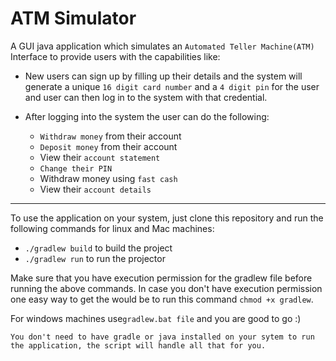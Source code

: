 # ATM Simulator

A GUI java application which simulates an `Automated Teller Machine(ATM)` Interface to provide users with the capabilities like:

+ New users can sign up by filling up their details and the system will generate a unique `16 digit card number` and a `4 digit pin` for the user and user can then log in to the system with that credential.

+ After logging into the system the user can do the following:
  + `Withdraw money` from their account
  + `Deposit money` from their account
  + View their `account statement`
  + `Change their PIN`
  + Withdraw money using `fast cash`
  + View their `account details`

---

To use the application on your system, just clone this repository and run the following commands for linux and Mac machines:
+ `./gradlew build` to build the project
+ `./gradlew run` to run the projector


Make sure that you have execution permission for the gradlew file before running the above commands.
In case you don't have execution permission one easy way to get the would be to run this command `chmod +x gradlew`.


For windows machines use`gradlew.bat file` and you are good to go :)

    You don't need to have gradle or java installed on your sytem to run the application, the script will handle all that for you.
